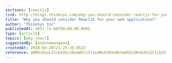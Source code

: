 ```yaml
---
sections: [reactjs]
link: http://blogs.thinksys.com/why-you-should-consider-reactjs-for-your-web-application/
title: "Why you should consider ReactJS for your web application?"
author: "ThinkSys Inc"
publishedAt: 2017-11-08T00:00:00.000Z
type: [article]
topics: [why_react]
suggestedBy: [andreamangano]
createdAt: 2018-03-20T21:25:35.852Z
reference: aHR0cDovL2Jsb2dzLnRoaW5rc3lzLmNvbS93aHkteW91LXNob3VsZC1jb25zaWRlci1yZWFjdGpzLWZvci15b3VyLXdlYi1hcHBsaWNhdGlvbi8
---
```

